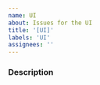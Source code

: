 ```yaml
---
name: UI
about: Issues for the UI 
title: '[UI]'
labels: 'UI'
assignees: ''
---
```


### Description

